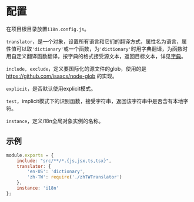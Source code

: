 # 配置

在项目根目录放置`i18n.config.js`。

`translator`，是一个对象，设置所有语言和它们的翻译方式，属性名为语言，属性值可以取`'dictionary'`或一个函数，为`'dictionary'`时用字典翻译，为函数时用自定义翻译函数翻译，按字典的格式接受源文本，返回目标文本，详见[字典](dictionary.md)。

`include, exclude`，定义要国际化的源文件的glob，使用的是 https://github.com/isaacs/node-glob 的实现。

`explicit`，是否默认使用explicit模式。

`test`，implicit模式下的识别函数，接受字符串，返回该字符串中是否含有本地字符。

`instance`，定义i18n全局对象实例的名称。

## 示例

```js
module.exports = {
	include: "src/**/*.{js,jsx,ts,tsx}",
	translator: {
		'en-US': 'dictionary',
		'zh-TW': require('./zhTWTranslator')
	},
	instance: 'i18n'
};
```
